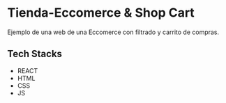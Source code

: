 # Tienda-Eccomerce & Shop Cart
 Ejemplo de una web de una Eccomerce con filtrado y carrito de compras.

## Tech Stacks
 - REACT 
 - HTML
 - CSS
 - JS
